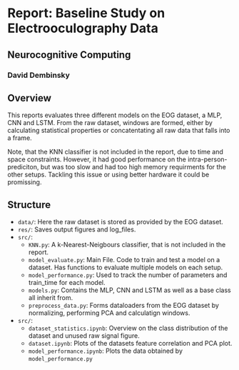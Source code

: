 # Report: Baseline Study on Electrooculography Data
## Neurocognitive Computing
### David Dembinsky

## Overview
This reports evaluates three different models on the EOG dataset, a MLP, CNN and LSTM.
From the raw dataset, windows are formed, either by calculating statistical properties or concatentating all raw data that falls into a frame.

Note, that the KNN classifier is not included in the report, due to time and space constraints. However, it had good performance on the intra-person-prediciton, but was too slow and had too high memory requirments for the other setups. Tackling this issue or using better hardware it could be promissing.

## Structure
- ```data/```: Here the raw dataset is stored as provided by the EOG dataset.
- ```res/```: Saves output figures and log_files.
- ```src/```:
    - ```KNN.py```: A k-Nearest-Neigbours classifier, that is not included in the report.
    - ```model_evaluate.py```: Main File. Code to train and test a model on a dataset. Has functions to evaluate multiple models on each setup.
    - ```model_performance.py```: Used to track the number of parameters and train_time for each model.
    - ```models.py```: Contains the MLP, CNN and LSTM as well as a base class all inherit from.
    - ```preprocess_data.py```: Forms dataloaders from the EOG dataset by normalizing, performing PCA and calculatign windows.
- ```src/```:
    - ```dataset_statistics.ipynb```: Overview on the class distribution of the dataset and unused raw signal figure.
    - ```dataset.ipynb```: Plots of the datasets feature correlation and PCA plot.
    - ```model_performance.ipynb```: Plots the data obtained by ```model_performance.py``` 
    